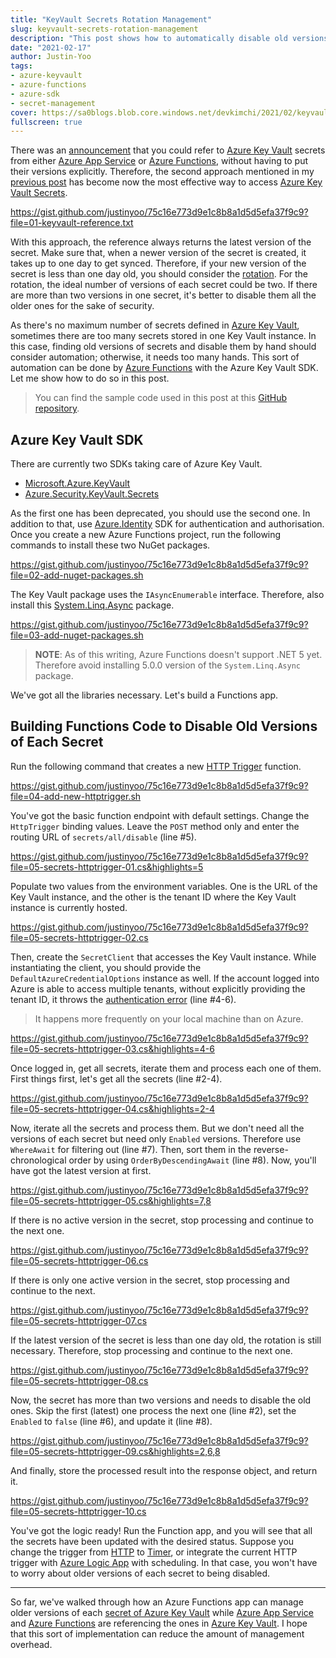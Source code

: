 ```yaml
---
title: "KeyVault Secrets Rotation Management"
slug: keyvault-secrets-rotation-management
description: "This post shows how to automatically disable old versions of each secret in Azure Key Vault at once, using Azure Functions and new Azure SDKs."
date: "2021-02-17"
author: Justin-Yoo
tags:
- azure-keyvault
- azure-functions
- azure-sdk
- secret-management
cover: https://sa0blogs.blob.core.windows.net/devkimchi/2021/02/keyvault-secrets-rotation-management-00.png
fullscreen: true
---
```


There was an [announcement][az kv announcement] that you could refer to [Azure Key Vault][az kv] secrets from either [Azure App Service][az appsvc] or [Azure Functions][az fncapp], without having to put their versions explicitly. Therefore, the second approach mentioned in my [previous post][post prev] has become now the most effective way to access [Azure Key Vault Secrets][az kv secrets].

https://gist.github.com/justinyoo/75c16e773d9e1c8b8a1d5d5efa37f9c9?file=01-keyvault-reference.txt

With this approach, the reference always returns the latest version of the secret. Make sure that, when a newer version of the secret is created, it takes up to one day to get synced. Therefore, if your new version of the secret is less than one day old, you should consider the [rotation][az kv secrets rotation]. For the rotation, the ideal number of versions of each secret could be two. If there are more than two versions in one secret, it's better to disable them all the older ones for the sake of security.

As there's no maximum number of secrets defined in [Azure Key Vault][az kv], sometimes there are too many secrets stored in one Key Vault instance. In this case, finding old versions of secrets and disable them by hand should consider automation; otherwise, it needs too many hands. This sort of automation can be done by [Azure Functions][az fncapp] with the Azure Key Vault SDK. Let me show how to do so in this post.

> You can find the sample code used in this post at this [GitHub repository][gh sample].


## Azure Key Vault SDK ##

There are currently two SDKs taking care of Azure Key Vault.

* [Microsoft.Azure.KeyVault][nuget sdk kv old]
* [Azure.Security.KeyVault.Secrets][nuget sdk kv new]

As the first one has been deprecated, you should use the second one. In addition to that, use [Azure.Identity][nuget sdk identity] SDK for authentication and authorisation. Once you create a new Azure Functions project, run the following commands to install these two NuGet packages.

https://gist.github.com/justinyoo/75c16e773d9e1c8b8a1d5d5efa37f9c9?file=02-add-nuget-packages.sh

The Key Vault package uses the `IAsyncEnumerable` interface. Therefore, also install this [System.Linq.Async][nuget linq async] package.

https://gist.github.com/justinyoo/75c16e773d9e1c8b8a1d5d5efa37f9c9?file=03-add-nuget-packages.sh

> **NOTE**: As of this writing, Azure Functions doesn't support .NET 5 yet. Therefore avoid installing 5.0.0 version of the `System.Linq.Async` package.

We've got all the libraries necessary. Let's build a Functions app.


## Building Functions Code to Disable Old Versions of Each Secret ##

Run the following command that creates a new [HTTP Trigger][az fncapp trigger http] function.

https://gist.github.com/justinyoo/75c16e773d9e1c8b8a1d5d5efa37f9c9?file=04-add-new-httptrigger.sh

You've got the basic function endpoint with default settings. Change the `HttpTrigger` binding values. Leave the `POST` method only and enter the routing URL of `secrets/all/disable` (line #5).

https://gist.github.com/justinyoo/75c16e773d9e1c8b8a1d5d5efa37f9c9?file=05-secrets-httptrigger-01.cs&highlights=5

Populate two values from the environment variables. One is the URL of the Key Vault instance, and the other is the tenant ID where the Key Vault instance is currently hosted.

https://gist.github.com/justinyoo/75c16e773d9e1c8b8a1d5d5efa37f9c9?file=05-secrets-httptrigger-02.cs

Then, create the `SecretClient` that accesses the Key Vault instance. While instantiating the client, you should provide the `DefaultAzureCredentialOptions` instance as well. If the account logged into Azure is able to access multiple tenants, without explicitly providing the tenant ID, it throws the [authentication error][nuget sdk identity error] (line #4-6).

> It happens more frequently on your local machine than on Azure.

https://gist.github.com/justinyoo/75c16e773d9e1c8b8a1d5d5efa37f9c9?file=05-secrets-httptrigger-03.cs&highlights=4-6

Once logged in, get all secrets, iterate them and process each one of them. First things first, let's get all the secrets (line #2-4).

https://gist.github.com/justinyoo/75c16e773d9e1c8b8a1d5d5efa37f9c9?file=05-secrets-httptrigger-04.cs&highlights=2-4

Now, iterate all the secrets and process them. But we don't need all the versions of each secret but need only `Enabled` versions. Therefore use `WhereAwait` for filtering out (line #7). Then, sort them in the reverse-chronological order by using `OrderByDescendingAwait` (line #8). Now, you'll have got the latest version at first.

https://gist.github.com/justinyoo/75c16e773d9e1c8b8a1d5d5efa37f9c9?file=05-secrets-httptrigger-05.cs&highlights=7,8

If there is no active version in the secret, stop processing and continue to the next one.

https://gist.github.com/justinyoo/75c16e773d9e1c8b8a1d5d5efa37f9c9?file=05-secrets-httptrigger-06.cs

If there is only one active version in the secret, stop processing and continue to the next.

https://gist.github.com/justinyoo/75c16e773d9e1c8b8a1d5d5efa37f9c9?file=05-secrets-httptrigger-07.cs

If the latest version of the secret is less than one day old, the rotation is still necessary. Therefore, stop processing and continue to the next one.

https://gist.github.com/justinyoo/75c16e773d9e1c8b8a1d5d5efa37f9c9?file=05-secrets-httptrigger-08.cs

Now, the secret has more than two versions and needs to disable the old ones. Skip the first (latest) one process the next one (line #2), set the `Enabled` to `false` (line #6), and update it (line #8).

https://gist.github.com/justinyoo/75c16e773d9e1c8b8a1d5d5efa37f9c9?file=05-secrets-httptrigger-09.cs&highlights=2,6,8

And finally, store the processed result into the response object, and return it.

https://gist.github.com/justinyoo/75c16e773d9e1c8b8a1d5d5efa37f9c9?file=05-secrets-httptrigger-10.cs

You've got the logic ready! Run the Function app, and you will see that all the secrets have been updated with the desired status. Suppose you change the trigger from [HTTP][az fncapp trigger http] to [Timer][az fncapp trigger timer], or integrate the current HTTP trigger with [Azure Logic App][az logapp] with scheduling. In that case, you won't have to worry about older versions of each secret to being disabled.

---

So far, we've walked through how an Azure Functions app can manage older versions of each [secret of Azure Key Vault][az kv secrets] while [Azure App Service][az appsvc] and [Azure Functions][az fncapp] are referencing the ones in [Azure Key Vault][az kv]. I hope that this sort of implementation can reduce the amount of management overhead.


[post prev]: /2020/04/30/3-ways-referencing-azure-key-vault-from-azure-functions/

[gh sample]: https://github.com/devkimchi/KeyVault-Reference-Sample/tree/2021-02-17

[az logapp]: https://docs.microsoft.com/azure/logic-apps/logic-apps-overview?WT.mc_id=dotnet-16807-juyoo

[az appsvc]: https://docs.microsoft.com/azure/app-service/?WT.mc_id=dotnet-16807-juyoo

[az fncapp]: https://docs.microsoft.com/azure/azure-functions/functions-overview?WT.mc_id=dotnet-16807-juyoo
[az fncapp trigger http]: https://docs.microsoft.com/azure/azure-functions/functions-bindings-http-webhook-trigger?tabs=csharp&WT.mc_id=dotnet-16807-juyoo
[az fncapp trigger timer]: https://docs.microsoft.com/azure/azure-functions/functions-bindings-timer?tabs=csharp&WT.mc_id=dotnet-16807-juyoo

[az kv]: https://docs.microsoft.com/azure/key-vault/general/overview?WT.mc_id=dotnet-16807-juyoo
[az kv announcement]: https://azure.microsoft.com/updates/versions-no-longer-required-for-key-vault-references-in-app-service-and-azure-functions/?WT.mc_id=dotnet-16807-juyoo
[az kv secrets]: https://docs.microsoft.com/azure/key-vault/secrets/about-secrets?WT.mc_id=dotnet-16807-juyoo
[az kv secrets rotation]: https://docs.microsoft.com/azure/app-service/app-service-key-vault-references?WT.mc_id=dotnet-16807-juyoo#rotation

[nuget sdk kv old]: https://www.nuget.org/packages/Microsoft.Azure.KeyVault/
[nuget sdk kv new]: https://www.nuget.org/packages/Azure.Security.KeyVault.Secrets/
[nuget linq async]: https://www.nuget.org/packages/System.Linq.Async/
[nuget sdk identity]: https://www.nuget.org/packages/Azure.Identity/
[nuget sdk identity error]: https://github.com/Azure/azure-sdk-for-net/issues/11559#issuecomment-620233531
